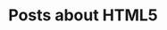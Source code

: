 ---
layout: tagpage
title: Posts about HTML5
tag: html5
permalink: /tags/html5/ # This is only required for pretty links.
---